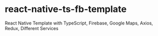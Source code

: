 # react-native-ts-fb-template
React Native Template with TypeScript, Firebase, Google Maps, Axios, Redux, Different Services
